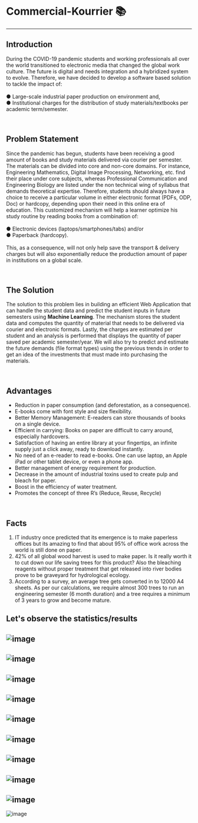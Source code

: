 # Commercial-Kourrier 📚
---
## Introduction

During the COVID-19 pandemic students and working professionals all over the world transitioned to electronic media that changed the global work culture. The future is digital and needs integration and a hybridized system to evolve. Therefore, we have decided to develop a software based solution to tackle the impact of: <br /> <br />
● Large-scale industrial paper production on environment and, <br />
● Institutional charges for the distribution of study materials/textbooks per <br />
academic term/semester.

<br />

## Problem Statement

Since the pandemic has begun, students have been receiving a good amount of books and study materials delivered via
courier per semester. The materials can be divided into core and non-core domains. For instance, Engineering Mathematics, Digital Image Processing, Networking, etc. find their place under core subjects, whereas Professional Communication and Engineering Biology are listed under the non technical wing of syllabus that demands theoretical expertise. Therefore, students should always have a choice to receive a particular volume in either electronic format (PDFs, ODP, Doc) or hardcopy, depending upon their need in this online era of education. This customized mechanism will help a learner optimize his study routine by reading books from a combination of: <br /> <br />
● Electronic devices (laptops/smartphones/tabs) and/or <br />
● Paperback (hardcopy). <br /> <br />
This, as a consequence, will not only help save the transport & delivery charges but will also exponentially reduce the production amount of paper in institutions on a global scale.

<br />

## The Solution

The solution to this problem lies in building an efficient Web Application that can handle the student data and predict the student inputs in future semesters using **Machine Learning**. The mechanism stores the student data and computes the quantity of material that needs to be delivered via courier and electronic formats. Lastly, the charges are estimated per student and an analysis is performed that displays the quantity of paper saved per academic semester/year. We will also try to predict and estimate the future demands (file format types) using the previous trends in order to get an idea of the investments that must made into purchasing the materials.

<br />


## Advantages

- Reduction in paper consumption (and deforestation, as a consequence).
- E-books come with font style and size flexibility.
- Better Memory Management: E-readers can store thousands of books on a single device.
- Efficient in carrying: Books on paper are difficult to carry around, especially hardcovers.
-  Satisfaction of having an entire library at your fingertips, an infinite supply just a click away, ready to download instantly.
-  No need of an e-reader to read e-books. One can use laptop, an Apple iPad or other tablet device, or even a phone app.
- Better management of energy requirement for production.
- Decrease in the amount of industrial toxins used to create
pulp and bleach for paper.
- Boost in the efficiency of water treatment.
- Promotes the concept of three R’s (Reduce, Reuse, Recycle)

<br />

## Facts

1. IT industry once predicted that its emergence is to make paperless offices but its amazing to find that about 95% of office work across the world is still done on paper. <br />
2. 42% of all global wood harvest is used to make paper. Is it really worth it to cut down our life saving trees for this product? Also the bleaching reagents without proper treatment that get released into river bodies prove to be graveyard for hydrological ecology. <br /> 
3. According to a survey, an average tree gets converted in to 12000 A4 sheets. As per our calculations, we require almost 300 trees to run an engineering semester (6 month duration) and a tree requires a minimum of 3 years to grow and become mature.

## Let's observe the statistics/results

![image](https://user-images.githubusercontent.com/80598737/158441864-89c09aa4-ca13-4160-bddf-0a82b5739110.png)
---
![image](https://user-images.githubusercontent.com/80598737/158442017-ed736522-b52d-496c-9634-5bd58d857b78.png)
---
![image](https://user-images.githubusercontent.com/80598737/158442152-a938436e-bca7-489b-8ad4-189a674a7b4f.png)
---
![image](https://user-images.githubusercontent.com/80598737/158442255-59d7b877-f657-49ec-b3ba-73892b90660c.png)
---
![image](https://user-images.githubusercontent.com/80598737/158442311-bd66c9f1-63df-42ac-970d-ac1b295aad8c.png)
---
![image](https://user-images.githubusercontent.com/80598737/158442342-1eb5895a-afdb-4604-97da-a5a93cdf1204.png)
---
![image](https://user-images.githubusercontent.com/80598737/158442383-9b12b55c-4b47-4c44-8e32-966c17ac2512.png)
---
![image](https://user-images.githubusercontent.com/80598737/158442586-997133e4-2e8d-45f4-b891-98e9d2f9eb25.png)
---
![image](https://user-images.githubusercontent.com/80598737/158442650-bc9ea7ac-3ad4-40a4-99e7-7e5d4627822d.png)
---
![image](https://user-images.githubusercontent.com/80598737/158442695-6e7c648e-16d2-4ec3-8efe-566cf551d864.png)
